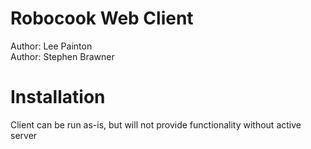 Robocook Web Client
===================
Author: Lee Painton\
Author: Stephen Brawner

Installation
============
Client can be run as-is, but will not provide functionality without active server

